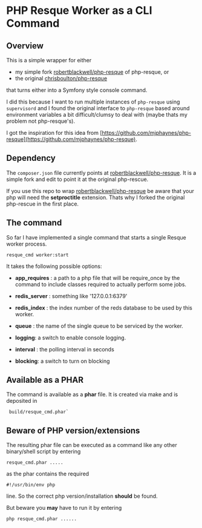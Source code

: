 PHP Resque Worker as a CLI Command 
===========================================

## Overview ##

This is a simple wrapper for either

-	my simple fork [robertblackwell/php-resque](https://github/robertblackwell/php-resque) of php-resque, or
-	the original [chrisboulton/php-resque](https://github.com/chrisboulton/php-resque) 

that turns either into a Symfony style console command.


I did this because I want to run multiple instances of ```php-resque``` using ```supervisord```
and I found the original interface to ```php-resque``` based around environment variables
a bit difficult/clumsy to deal with (maybe thats my problem not php-resque's).

I got the inspiration for this idea from [https://github.com/mjphaynes/php-resque](https://github.com/mjphaynes/php-resque).

## Dependency ##
The ``composer.json`` file currently points at [robertblackwell/php-resque](https://github/robertblackwell/php-resque). It is a simple fork and edit to point it at the original php-rescue. 

If you use this repo to wrap [robertblackwell/php-resque](https://github/robertblackwell/php-resque) be aware that your php will need the __setproctitle__ extension. Thats why I forked the original php-rescue in the first place.

## The command ##

So far I have implemented a single command that starts a single Resque worker process.

	
	resque_cmd worker:start
	
It takes the following possible options:

-	__app_requires__ : a path to a php file that will be require_once by the command to include classes required to actually perform some jobs.

-	__redis_server__ : something like '127.0.0.1:6379'
-	__redis_index__ : the index number of the reds database to be used by this worker.
-	__queue__ : the name of the single queue to be serviced by the worker.
-	__logging__: a switch to enable console logging.
-	__interval__ : the polling interval in seconds
-	__blocking__: a switch to turn on blocking	

## Available as a PHAR ##

The command is available as a __phar__ file. It is created via make and is 
deposited in 

	 build/resque_cmd.phar`

## Beware of PHP version/extensions ##

The resulting phar file can be executed as a command like any other binary/shell script by entering

	resque_cmd.phar .....
	
as the phar contains the required 

	#!/usr/bin/env php 
	
line. So the correct php version/installation __should__ be found.

But beware you __may__ have to run it by entering

	php resque_cmd.phar ......

